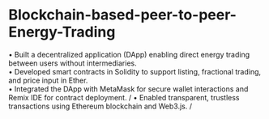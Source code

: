 # Blockchain-based-peer-to-peer-Energy-Trading

•	Built a decentralized application (DApp) enabling direct energy trading between users without intermediaries.  \
•	Developed smart contracts in Solidity to support listing, fractional trading, and price input in Ether.  \
•	Integrated the DApp with MetaMask for secure wallet interactions and Remix IDE for contract deployment.  /
•	Enabled transparent, trustless transactions using Ethereum blockchain and Web3.js.  /

